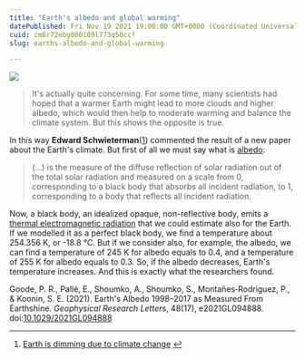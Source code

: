 ```yaml
---
title: "Earth's albedo and global warming"
datePublished: Fri Nov 19 2021 19:00:00 GMT+0000 (Coordinated Universal Time)
cuid: cm8r72ebg000109l773q50ccf
slug: earths-albedo-and-global-warming

---
```



![](https://cdn.hashnode.com/res/hashnode/image/upload/v1743070323439/58516e55-44f9-46e7-abcd-a44205006cfd.jpeg)

> It's actually quite concerning. For some time, many scientists had hoped that a warmer Earth might lead to more clouds and higher albedo, which would then help to moderate warming and balance the climate system. But this shows the opposite is true.

In this way **Edward Schwieterman**([1](#fn1)) commented the result of a new paper about the Earth's climate. But first of all we must say what is [albedo](https://en.wikipedia.org/wiki/Albedo):

> (...) is the measure of the diffuse reflection of solar radiation out of the total solar radiation and measured on a scale from 0, corresponding to a black body that absorbs all incident radiation, to 1, corresponding to a body that reflects all incident radiation.

Now, a black body, an idealized opaque, non-reflective body, emits a [thermal electromagnetic radiation](https://en.wikipedia.org/wiki/Black-body_radiation) that we could estimate also for the Earth. If we modelled it as a perfect black body, we find a temperature about 254.356 K, or -18.8 °C. But if we consider also, for example, the albedo, we can find a temperature of 245 K for albedo equals to 0.4, and a temperature of 255 K for albedo equals to 0.3. So, if the albedo decreases, Earth's temperature increases. And this is exactly what the researchers found.

Goode, P. R., Pallé, E., Shoumko, A., Shoumko, S., Montañes‐Rodriguez, P., & Koonin, S. E. (2021). Earth's Albedo 1998–2017 as Measured From Earthshine. _Geophysical Research Letters_, 48(17), e2021GL094888. doi:[10.1029/2021GL094888](https://doi.org/10.1029/2021GL094888)

* * *

1.  [Earth is dimming due to climate change](https://news.agu.org/press-release/earth-is-dimming-due-to-climate-change/) [↩︎](#fnref1)